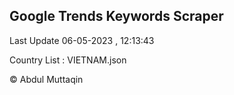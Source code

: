 

## Google Trends Keywords Scraper 
 
Last Update 06-05-2023 , 12:13:43

Country List :
VIETNAM.json



© Abdul Muttaqin 
